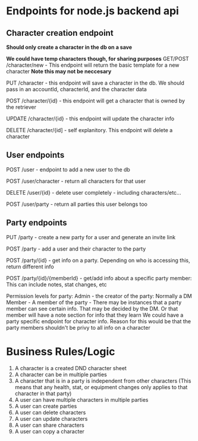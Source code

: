 # Endpoints for node.js backend api

## Character creation endpoint

**Should only create a character in the db on a save**

**We could have temp characters though, for sharing purposes**
GET/POST /character/new - This endpoint will return the basic template for a new character **Note this may not be neccesary**

PUT /character - this endpoint will save a character in the db. We should pass in an accountId, characterId, and the character data

POST /character/{id} - this endpoint will get a character that is owned by the retriever

UPDATE /character/{id} - this endpoint will update the character info

DELETE /character/{id] - self explanitory. This endpoint will delete a character

## User endpoints

POST /user - endpoint to add a new user to the db

POST /user/character - return all characters for that user

DELETE /user/{id} - delete user completely - including characters/etc...

POST /user/party - return all parties this user belongs too


## Party endpoints

PUT /party - create a new party for a user and generate an invite link

POST /party - add a user and their character to the party

POST /party/{id} - get info on a party. Depending on who is accessing this, return different info

POST /party/{id}/{memberId} - get/add info about a specific party member: This can include notes, stat changes, etc

Permission levels for party:
Admin - the creator of the party: Normally a DM
Member - A member of the party - There may be instances that a party member can see certain info. That may be decided by the DM.
         Or that member will have a note section for info that they learn
We could have a party specific endpoint for character info.
Reason for this would be that the party members shouldn't be privy to all info on a character


# Business Rules/Logic

1. A character is a created DND character sheet
2. A character can be in multiple parties
3. A character that is in a party is independent from other characters (This means that any health, stat, or equipment changes only applies to that character in that party)
4. A user can have multiple characters in multiple parties
5. A user can create parties
6. A user can delete characters
7. A user can update characters
8. A user can share characters
9. A user can copy a character
